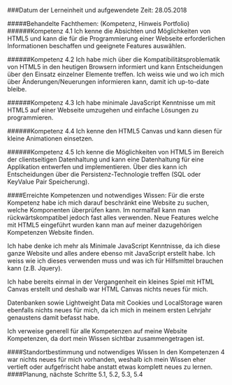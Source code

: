 ###Datum der Lerneinheit und aufgewendete Zeit:           28.05.2018

#####Behandelte Fachthemen: (Kompetenz, Hinweis Portfolio)
######Kompetenz 4.1
Ich kenne die Absichten und Möglichkeiten von HTML5 und kann die für die Programmierung einer Webseite erforderlichen Informationen beschaffen und geeignete Features auswählen.

######Kompetenz 4.2 
Ich habe mich über die Kompatibilitätsproblematik von HTML5 in den heutigen Browsern informiert und kann Entscheidungen über den Einsatz einzelner Elemente treffen. Ich weiss wie und wo ich mich über Änderungen/Neuerungen informieren kann, damit ich up-to-date bleibe.

######Kompetenz 4.3 
Ich habe minimale JavaScript Kenntnisse um mit HTML5 auf einer Webseite umzugehen und einfache Lösungen zu programmieren.

######Kompetenz 4.4
Ich kenne den HTML5 Canvas und kann diesen für kleine Animationen einsetzen.

######Kompetenz 4.5
Ich kenne die Möglichkeiten von HTML5 im Bereich der clientseitigen Datenhaltung und kann eine Datenhaltung für eine Applikation entwerfen und implementieren. Über dies kann ich Entscheidungen über die Persistenz-Technologie treffen (SQL oder KeyValue Pair Speicherung).

####Erreichte Kompetenzen und notwendiges Wissen:
Für die erste Kompetenz habe ich mich darauf beschränkt eine Website zu suchen, welche Komponenten überprüfen kann. Im normalfall kann man rückwärtskompatibel jedoch fast alles verwenden. Neue Features welche mit HTML5 eingeführt wurden kann man auf meiner dazugehörigen Kompetenzen Website finden.

Ich habe denke ich mehr als Minimale JavaScript Kenntnisse, da ich diese ganze Website und alles andere ebenso mit JavaScript erstellt habe. Ich weiss wie ich dieses verwenden muss und was ich für Hilfsmittel brauchen kann (z.B. Jquery).

Ich habe bereits einmal in der Vergangenheit ein kleines Spiel mit HTML Canvas erstellt und deshalb war HTML Canvas nichts neues für mich. 

Datenbanken sowie Lightweight Data mit Cookies und LocalStorage waren ebenfalls nichts neues für mich, da ich mich in meinem ersten Lehrjahr genaustens damit befasst habe.

Ich verweise generell für alle Kompetenzen auf meine Website Kompetenzen, da dort mein Wissen sichtbar zusammengetragen ist.

####Standortbestimmung und notwendiges Wissen
In den Kompetenzen 4 war nichts neues für mich vorhanden, weshalb ich mein Wissen eher vertieft oder aufgefrischt habe anstatt etwas komplett neues zu lernen.
####Planung, nächste Schritte
5.1, 5.2, 5.3, 5.4
